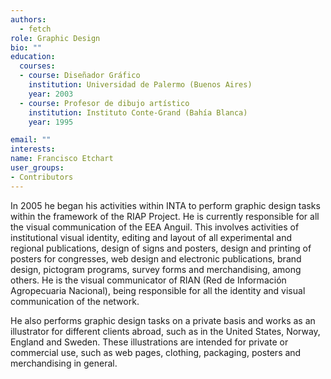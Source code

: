 ```yaml
---
authors:
  - fetch
role: Graphic Design
bio: ""
education:
  courses:
  - course: Diseñador Gráfico
    institution: Universidad de Palermo (Buenos Aires)
    year: 2003
  - course: Profesor de dibujo artístico
    institution: Instituto Conte-Grand (Bahía Blanca)
    year: 1995

email: ""
interests:
name: Francisco Etchart
user_groups:
- Contributors
---
```


In 2005 he began his activities within INTA to perform graphic design tasks within the framework of the RIAP Project. He is currently responsible for all the visual communication of the EEA Anguil. This involves activities of institutional visual identity, editing and layout of all experimental and regional publications, design of signs and posters, design and printing of posters for congresses, web design and electronic publications, brand design, pictogram programs, survey forms and merchandising, among others. He is the visual communicator of RIAN (Red de Información Agropecuaria Nacional), being responsible for all the identity and visual communication of the network.

He also performs graphic design tasks on a private basis and works as an illustrator for different clients abroad, such as in the United States, Norway, England and Sweden. These illustrations are intended for private or commercial use, such as web pages, clothing, packaging, posters and merchandising in general.

